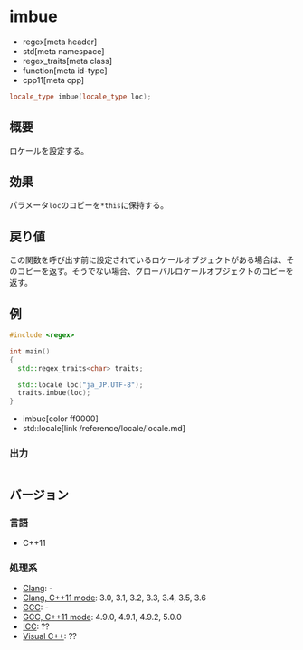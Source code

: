 # imbue
* regex[meta header]
* std[meta namespace]
* regex_traits[meta class]
* function[meta id-type]
* cpp11[meta cpp]

```cpp
locale_type imbue(locale_type loc);
```


## 概要
ロケールを設定する。


## 効果
パラメータ`loc`のコピーを`*this`に保持する。


## 戻り値
この関数を呼び出す前に設定されているロケールオブジェクトがある場合は、そのコピーを返す。そうでない場合、グローバルロケールオブジェクトのコピーを返す。


## 例
```cpp example
#include <regex>

int main()
{
  std::regex_traits<char> traits;

  std::locale loc("ja_JP.UTF-8");
  traits.imbue(loc);
}
```
* imbue[color ff0000]
* std::locale[link /reference/locale/locale.md]

### 出力
```
```


## バージョン
### 言語
- C++11

### 処理系
- [Clang](/implementation.md#clang): -
- [Clang, C++11 mode](/implementation.md#clang): 3.0, 3.1, 3.2, 3.3, 3.4, 3.5, 3.6
- [GCC](/implementation.md#gcc): -
- [GCC, C++11 mode](/implementation.md#gcc): 4.9.0, 4.9.1, 4.9.2, 5.0.0
- [ICC](/implementation.md#icc): ??
- [Visual C++](/implementation.md#visual_cpp): ??

